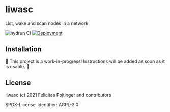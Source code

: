 # liwasc

List, wake and scan nodes in a network.

![hydrun CI](https://github.com/pojntfx/liwasc/workflows/hydrun%20CI/badge.svg)
[![Deployment](https://img.shields.io/badge/Deployment-pojntfx.github.io/liwasc-blueviolet)](https://pojntfx.github.io/liwasc/)

## Installation

🚧 This project is a work-in-progress! Instructions will be added as soon as it is usable. 🚧

## License

liwasc (c) 2021 Felicitas Pojtinger and contributors

SPDX-License-Identifier: AGPL-3.0
